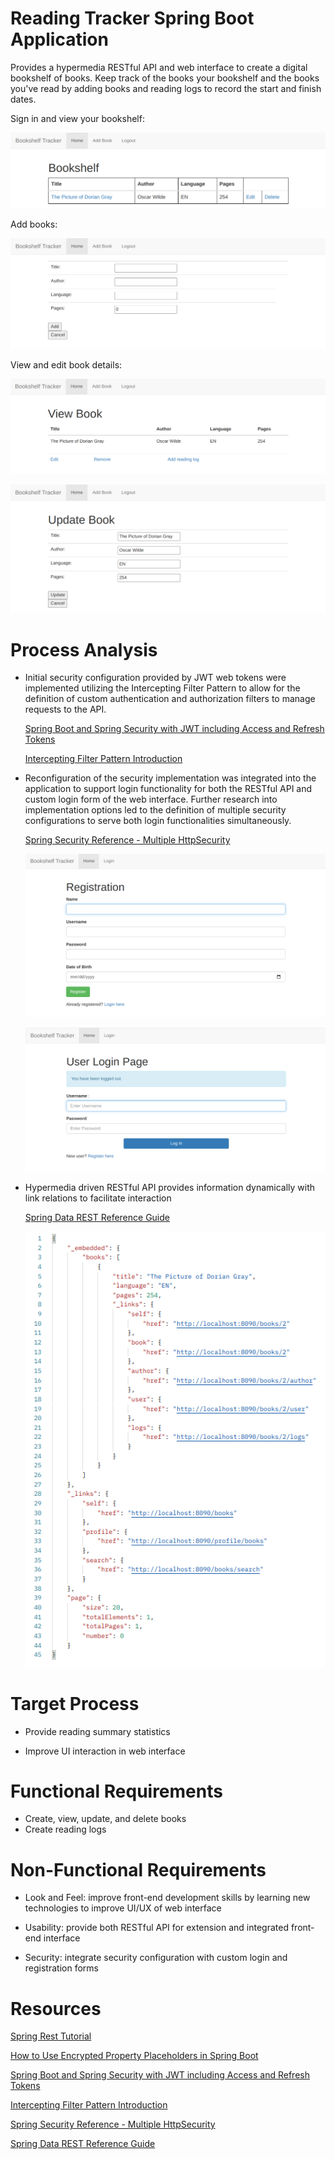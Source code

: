 # Reading Tracker Spring Boot Application

Provides a hypermedia RESTful API and web interface to create a digital bookshelf of books.
Keep track of the books your bookshelf and the books you've read by adding books and reading
logs to record the start and finish dates.

Sign in and view your bookshelf:

![Homepage](https://github.com/oneexists/readingTracker/blob/main/img/homepage.png)

Add books:

![Add Book Page](https://github.com/oneexists/readingTracker/blob/main/img/add_book.png)

View and edit book details:

![View Book Page](https://github.com/oneexists/readingTracker/blob/main/img/view_book.png)

![Edit Book Page](https://github.com/oneexists/readingTracker/blob/main/img/edit_book.png)

# Process Analysis

- Initial security configuration provided by JWT web tokens were implemented utilizing the
Intercepting Filter Pattern to allow for the definition of custom authentication and
authorization filters to manage requests to the API.

  [Spring Boot and Spring Security with JWT including Access and Refresh Tokens](https://youtu.be/VVn9OG9nfH0)

  [Intercepting Filter Pattern Introduction](https://www.baeldung.com/intercepting-filter-pattern-in-java)

- Reconfiguration of the security implementation was integrated into the application to support
login functionality for both the RESTful API and custom login form of the web interface.
Further research into implementation options led to the definition of multiple security
configurations to serve both login functionalities simultaneously.

  [Spring Security Reference - Multiple HttpSecurity](https://docs.spring.io/spring-security/site/docs/5.4.2/reference/html5/#multiple-httpsecurity)

  ![Registration Page](https://github.com/oneexists/readingTracker/blob/main/img/registration.png)

  ![Login / Logout Page](https://github.com/oneexists/readingTracker/blob/main/img/login_logout_page.png)

- Hypermedia driven RESTful API provides information dynamically with link relations to
facilitate interaction

  [Spring Data REST Reference Guide](https://docs.spring.io/spring-data/rest/docs/current/reference/html/)

  ![RESTful API](https://github.com/oneexists/readingTracker/blob/main/img/restful_api.png)

# Target Process

- Provide reading summary statistics

- Improve UI interaction in web interface

# Functional Requirements

- Create, view, update, and delete books
- Create reading logs

# Non-Functional Requirements

- Look and Feel: improve front-end development skills by learning new technologies to
improve UI/UX of web interface

- Usability: provide both RESTful API for extension and integrated front-end interface

- Security: integrate security configuration with custom login and registration forms

# Resources

[Spring Rest Tutorial](https://spring.io/guides/tutorials/rest/)

[How to Use Encrypted Property Placeholders in Spring Boot](https://access.redhat.com/documentation/zh-cn/red_hat_fuse/7.9/html/deploying_into_spring_boot/how-to-use-encrypted-property-placeholders-sping-boot)

[Spring Boot and Spring Security with JWT including Access and Refresh Tokens](https://youtu.be/VVn9OG9nfH0)

[Intercepting Filter Pattern Introduction](https://www.baeldung.com/intercepting-filter-pattern-in-java)

[Spring Security Reference - Multiple HttpSecurity](https://docs.spring.io/spring-security/site/docs/5.4.2/reference/html5/#multiple-httpsecurity)

[Spring Data REST Reference Guide](https://docs.spring.io/spring-data/rest/docs/current/reference/html/)
